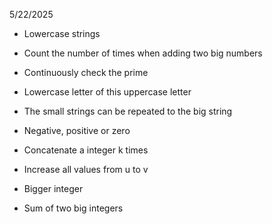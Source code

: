5/22/2025

- Lowercase strings
- Count the number of times when adding two big numbers
- Continuously check the prime
- Lowercase letter of this uppercase letter
- The small strings can be repeated to the big string

- Negative, positive or zero
- Concatenate a integer k times
- Increase all values from u to v
- Bigger integer
- Sum of two big integers
